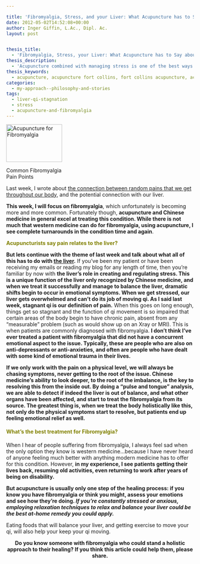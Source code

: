 ```yaml
---

title: 'Fibromyalgia, Stress, and your Liver: What Acupuncture has to Say about all Three'
date: 2012-05-02T14:52:08+00:00
author: Inger Giffin, L.Ac., Dipl. Ac.
layout: post


thesis_title:
  - 'Fibromyalgia, Stress, your Liver: What Acupuncture has to Say about all 3'
thesis_description:
  - 'Acupuncture combined with managing stress is one of the best ways to balance the liver, and liver imbalance is usually involved in fibromyalgia. '
thesis_keywords:
  - acupuncture, acupuncture fort collins, fort collins acupuncture, acupuncture for fibromyalgia
categories:
  - my-approach--philosophy-and-stories
tags:
  - liver-qi-stagnation
  - stress
  - acupuncture-and-fibromyalgia
---
```

<div id="attachment_1287" style="width: 160px" class="wp-caption alignleft">
  <a href="http://www.wisdomwaysacupuncture.com/wp-content/uploads/2012/05/fibromyalgia-acupuncture.jpg"><img class="size-thumbnail wp-image-1287 " title="fibromyalgia acupuncture" src="http://www.wisdomwaysacupuncture.com/wp-content/uploads/2012/05/fibromyalgia-acupuncture-150x101.jpg" alt="Acupuncture for Fibromyalgia" width="150" height="101" srcset="http://www.wisdomwaysacupuncture.com/wp-content/uploads/2012/05/fibromyalgia-acupuncture-150x101.jpg 150w, http://www.wisdomwaysacupuncture.com/wp-content/uploads/2012/05/fibromyalgia-acupuncture-300x203.jpg 300w, http://www.wisdomwaysacupuncture.com/wp-content/uploads/2012/05/fibromyalgia-acupuncture.jpg 493w" sizes="(max-width: 150px) 100vw, 150px" /></a>
  
  <p class="wp-caption-text">
    Common Fibromyalgia Pain Points
  </p>
</div>

Last week, I wrote about [the connection between random pains that we get throughout our body](http://www.wisdomwaysacupuncture.com/2012/04/25/avoid-random-pains-by-keeping-your-liver-healthy/), and the potential connection with our liver.

**This week, I will focus on fibromyalgia**, which unfortunately is becoming more and more common. Fortunately though, **acupuncture and Chinese medicine in general excel at treating this condition. While there is not much that western medicine can do for fibromyalgia, using acupuncture, I see complete turnarounds in the condition time and again**.

<span style="color: #808000;"><strong>Acupuncturists say pain relates to the liver?</strong></span>

**But lets continue with the theme of last week and talk about what all of this has to do with [the liver](http://www.wisdomwaysacupuncture.com/2012/04/25/avoid-random-pains-by-keeping-your-liver-healthy/).** If you&#8217;ve been my patient or have been receiving my emails or reading my blog for any length of time, then you&#8217;re familiar by now with **the liver&#8217;s role in creating and regulating stress. This is a unique function of the liver only recognized by Chinese medicine, and when we treat it successfully and manage to balance the liver, dramatic shifts begin to occur in emotional symptoms. When we get stressed, our liver gets overwhelmed and can&#8217;t do its job of moving qi. As I said last week, stagnant qi is our definition of pain.** When this goes on long enough, things get so stagnant and the function of qi movement is so impaired that certain areas of the body begin to have chronic pain, absent from any &#8220;measurable&#8221; problem (such as would show up on an Xray or MRI). This is when patients are commonly diagnosed with fibromyalgia.  **I don&#8217;t think I&#8217;ve ever treated a patient with fibromyalgia that did not have a concurrent emotional aspect to the issue. Typically, these are people who are also on anti-depressants or anti-anxieties, and often are people who have dealt with some kind of emotional trauma in their lives.** 

**If we only work with the pain on a physical level, we will always be chasing symptoms, never getting to the root of the issue. Chinese medicine&#8217;s ability to look deeper, to the root of the imbalance, is the key to resolving this from the inside out. By doing a &#8220;pulse and tongue&#8221; analysis, we are able to detect if indeed the liver is out of balance, and what other organs have been affected, and start to treat the fibromyalgia from its source. The greatest thing is, when we treat the body holistically like this, not only do the physical symptoms start to resolve, but patients end up feeling emotional relief as well.**

#### <span style="color: #808000;">What&#8217;s the best treatment for Fibromyalgia?</span>

When I hear of people suffering from fibromyalgia, I always feel sad when the only option they know is western medicine&#8230;because I have never heard of anyone feeling much better with anything modern medicine has to offer for this condition. However, **in my experience, I see patients getting their lives back, resuming old activities, even returning to work after years of being on disability.** 

**But acupuncture is usually only one step of the healing process: if you know you have fibromyalgia or think you might, assess your emotions and see how they&#8217;re doing. _If you&#8217;re constantly stressed or anxious, employing relaxation techniques to relax and balance your liver could be the best at-home remedy you could apply._**

Eating foods that will balance your liver, and getting exercise to move your qi, will also help your keep your qi moving.

<p style="text-align: center;">
  <strong>Do you know someone with fibromyalgia who could stand a holistic approach to their healing? If you think this article could help them, please share.<br /> </strong>
</p>

&nbsp;